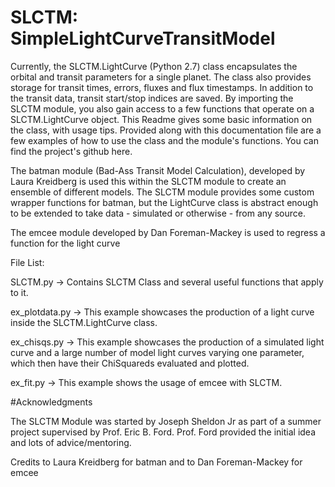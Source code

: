 # SLCTM: SimpleLightCurveTransitModel
Currently, the SLCTM.LightCurve (Python 2.7) class encapsulates the orbital and transit parameters for a single planet. The class also provides storage for transit times, errors, fluxes and flux timestamps. In addition to the transit data, transit start/stop indices are saved. By importing the SLCTM module, you also gain access to a few functions that operate on a SLCTM.LightCurve object. This Readme gives some basic information on the class, with usage tips. Provided along with this documentation file are a few examples of how to use the class and the module's functions. You can find the project's github here.

The batman module (Bad-Ass Transit Model Calculation), developed by Laura Kreidberg is used this within the SLCTM module to create an ensemble of different models. The SLCTM module provides some custom wrapper functions for batman, but the LightCurve class is abstract enough to be extended to take data - simulated or otherwise - from any source.

The emcee module developed by Dan Foreman-Mackey is used to regress a function for the light curve



File List:

SLCTM.py -> Contains SLCTM Class and several useful functions that apply to it.

ex_plotdata.py -> This example showcases the production of a light curve inside the SLCTM.LightCurve class.

ex_chisqs.py -> This example showcases the production of a simulated light curve and a large number of model light curves
varying one parameter, which then have their ChiSquareds evaluated and plotted.

ex_fit.py -> This example shows the usage of emcee with SLCTM.


#Acknowledgments

The SLCTM Module was started by Joseph Sheldon Jr as part of a summer project supervised by Prof. Eric B. Ford. Prof. Ford provided the initial idea and lots of advice/mentoring.

Credits to Laura Kreidberg for batman and to Dan Foreman-Mackey for emcee

